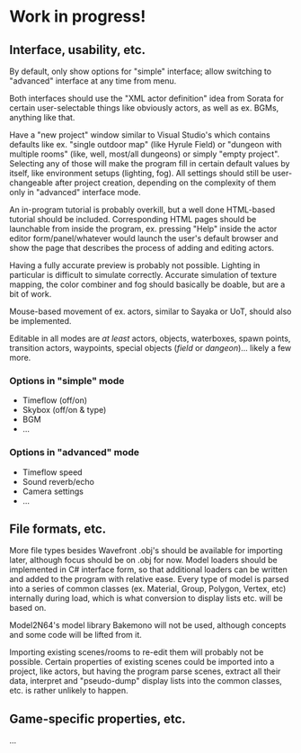 # Work in progress! #

## Interface, usability, etc. ##

By default, only show options for "simple" interface; allow switching to "advanced" interface at any time from menu.

Both interfaces should use the "XML actor definition" idea from Sorata for certain user-selectable things like obviously actors, as well as ex. BGMs, anything like that.

Have a "new project" window similar to Visual Studio's which contains defaults like ex. "single outdoor map" (like Hyrule Field) or "dungeon with multiple rooms" (like, well, most/all dungeons) or simply "empty project". Selecting any of those will make the program fill in certain default values by itself, like environment setups (lighting, fog). All settings should still be user-changeable after project creation, depending on the complexity of them only in "advanced" interface mode.

An in-program tutorial is probably overkill, but a well done HTML-based tutorial should be included. Corresponding HTML pages should be launchable from inside the program, ex. pressing "Help" inside the actor editor form/panel/whatever would launch the user's default browser and show the page that describes the process of adding and editing actors.

Having a fully accurate preview is probably not possible. Lighting in particular is difficult to simulate correctly. Accurate simulation of texture mapping, the color combiner and fog should basically be doable, but are a bit of work.

Mouse-based movement of ex. actors, similar to Sayaka or UoT, should also be implemented.

Editable in all modes are _at least_ actors, objects, waterboxes, spawn points, transition actors, waypoints, special objects (_field_ or _dangeon_)... likely a few more.

### Options in "simple" mode ###

  * Timeflow (off/on)
  * Skybox (off/on & type)
  * BGM
  * ...

### Options in "advanced" mode ###

  * Timeflow speed
  * Sound reverb/echo
  * Camera settings
  * ...

## File formats, etc. ##

More file types besides Wavefront .obj's should be available for importing later, although focus should be on .obj for now. Model loaders should be implemented in C# interface form, so that additional loaders can be written and added to the program with relative ease. Every type of model is parsed into a series of common classes (ex. Material, Group, Polygon, Vertex, etc) internally during load, which is what conversion to display lists etc. will be based on.

Model2N64's model library Bakemono will not be used, although concepts and some code will be lifted from it.

Importing existing scenes/rooms to re-edit them will probably not be possible. Certain properties of existing scenes could be imported into a project, like actors, but having the program parse scenes, extract all their data, interpret and "pseudo-dump" display lists into the common classes, etc. is rather unlikely to happen.

## Game-specific properties, etc. ##

...